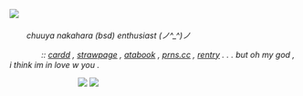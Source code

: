 ![](https://freeimage.host/i/2p2rArX)

<h6>ㅤ  ㅤchuuya nakahara (bsd) enthusiast (⁠ノ⁠^⁠_⁠^⁠)⁠ノ

ㅤ ㅤㅤㅤ:: [cardd](https://chuuyyaa.carrd.co/) , [strawpage](https://uponthetaintedsorroww.straw.page/) , [atabook](https://uponthetaintedsorrow.atabook.org/) , [prns.cc](https://pronouns.cc/@uponthetaintedsorrow) , [rentry](https://rentry.co/sillychuya) . . . but oh my god , i think im in love w you .

ㅤㅤㅤㅤㅤㅤㅤㅤㅤ
![](https://64.media.tumblr.com/adc41eee444ca1110be348ff9a28a42a/0e895e80e87c3539-47/s500x750/a121e0a0404b1e2d6ae81af1cdb076785ec95da7.gif)
![](https://i.pinimg.com/originals/e1/34/05/e1340591893b3239d0ff18c3282cbcda.gif)

